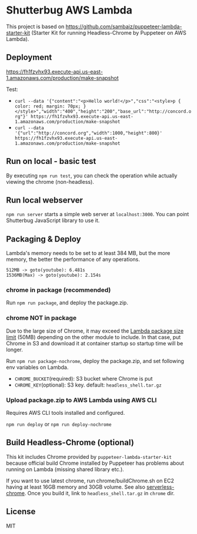 # Shutterbug AWS Lambda 

This project is based on https://github.com/sambaiz/puppeteer-lambda-starter-kit (Starter Kit for running Headless-Chrome by Puppeteer on AWS Lambda).

## Deployment

https://fh1fzvhx93.execute-api.us-east-1.amazonaws.com/production/make-snapshot

Test:

- `curl --data '{"content":"<p>Hello world!</p>","css":"<style>p { color: red; margin: 70px; }</style>","width":"400","height":"200","base_url":"http://concord.org"}' https://fh1fzvhx93.execute-api.us-east-1.amazonaws.com/production/make-snapshot`
- `curl --data '{"url":"http://concord.org","width":1000,"height":800}' https://fh1fzvhx93.execute-api.us-east-1.amazonaws.com/production/make-snapshot`

## Run on local - basic test

By executing `npm run test`, you can check the operation while actually viewing the chrome (non-headless).

## Run local webserver

`npm run server` starts a simple web server at `localhost:3000`. You can point Shutterbug JavaScript library to use it.

## Packaging & Deploy

Lambda's memory needs to be set to at least 384 MB, but the more memory, the better the performance of any operations.

```
512MB -> goto(youtube): 6.481s
1536MB(Max) -> goto(youtube): 2.154s
```

### chrome in package (recommended)

Run `npm run package`, and deploy the package.zip.

### chrome NOT in package

Due to the large size of Chrome, it may exceed the [Lambda package size limit](http://docs.aws.amazon.com/lambda/latest/dg/limits.html) (50MB) depending on the other module to include. 
In that case, put Chrome in S3 and download it at container startup so startup time will be longer.

Run `npm run package-nochrome`, deploy the package.zip, and set following env variables on Lambda.

- `CHROME_BUCKET`(required): S3 bucket where Chrome is put
- `CHROME_KEY`(optional): S3 key. default: `headless_shell.tar.gz`

### Upload package.zip to AWS Lambda using AWS CLI

Requires AWS CLI tools installed and configured.

`npm run deploy` or `npm run deploy-nochrome`

## Build Headless-Chrome (optional)

This kit includes Chrome provided by `puppeteer-lambda-starter-kit` because official build Chrome installed by Puppeteer has problems about running on Lambda (missing shared library etc.).

If you want to use latest chrome, run chrome/buildChrome.sh on EC2 having at least 16GB memory and 30GB volume. 
See also [serverless-chrome](https://github.com/adieuadieu/serverless-chrome/blob/master/chrome/README.md).
Once you build it, link to `headless_shell.tar.gz` in `chrome` dir.

## License

MIT